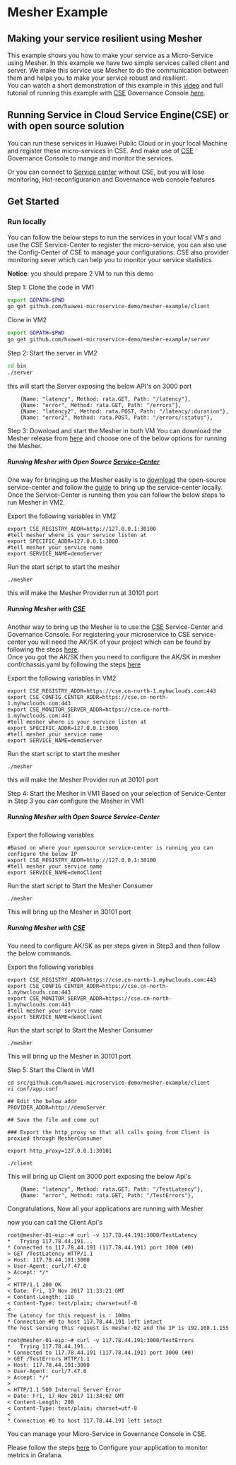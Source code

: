 # Mesher Example

## Making your service resilient using Mesher

This example shows you how to make your service as a Micro-Service using Mesher. In this example we have two simple services called client and server. We make this service use Mesher to do the communication between them and helps you to make your service robust and resilient.  
You can watch a short demonstration of this example in this [video](https://www.youtube.com/watch?v=5Lg8kWVmrCU) and  full tutorial of running this example with [CSE](http://www.huaweicloud.com/product/cse.html) Governance Console [here](https://www.youtube.com/watch?v=MKHklgzAyaw). 

## Running Service in Cloud Service Engine(CSE) or with open source solution

You can run these services in Huawei Public Cloud or in your local Machine and register these micro-services in CSE. And make use of [CSE](http://www.huaweicloud.com/product/cse.html) Governance Console to mange and monitor the services.

Or you can connect to [Service center](https://github.com/ServiceComb/service-center) without CSE, but you will lose monitoring, Hot-reconfigurarion and Governance web console features

## Get Started
### Run locally
You can follow the below steps to run the services in your local VM's and use the CSE Service-Center to register the micro-service, you can also use the Config-Center of CSE to manage your configurations. CSE also provider monitoring sever which can help you to monitor your service statistics.

**Notice**: you should prepare 2 VM to run this demo

Step 1: Clone the code in VM1
```sh
export GOPATH=$PWD
go get github.com/huawei-microservice-demo/mesher-example/client
```
Clone in VM2
```sh
export GOPATH=$PWD
go get github.com/huawei-microservice-demo/mesher-example/server
```

Step 2: Start the server in VM2
```sh
cd bin
./server
```
this will start the Server exposing the below API's on 3000 port
```
    {Name: "latency", Method: rata.GET, Path: "/latency"}, 
    {Name: "error", Method: rata.GET, Path: "/errors"},
    {Name: "latency2", Method: rata.POST, Path: "/latency/:duration"},
    {Name: "error2", Method: rata.POST, Path: "/errors/:status"},
```

Step 3: Download  and start the Mesher in both VM
You can download the Mesher release from [here](/release/mesher-1.0.5.tar) and choose one of the below options for running the Mesher.
##### Running Mesher with Open Source [Service-Center](https://github.com/ServiceComb/service-center)
One way for bringing up the Mesher easily is to [download](https://github.com/ServiceComb/service-center/releases) the open-source service-center and follow the [guide](https://github.com/ServiceComb/service-center#quick-start) to bring up the service-center locally.
Once the Service-Center is running then you can follow the below steps to run Mesher in VM2.

Export the following variables in VM2
```
export CSE_REGISTRY_ADDR=http://127.0.0.1:30100
#tell mesher where is your service listen at
export SPECIFIC_ADDR=127.0.0.1:3000 
#tell mesher your service name
export SERVICE_NAME=demoServer
```
Run the start script to start the mesher
```
./mesher
```
this will make the Mesher Provider run at 30101 port

##### Running Mesher with [CSE](http://www.huaweicloud.com/product/cse.html)
Another way to bring up the Mesher is to use the  [CSE](http://www.huaweicloud.com/product/cse.html) Service-Center and Governance Console. For registering your microservice to CSE service-center you will need the AK/SK of your project which can be found by following the steps [here](https://support.huaweicloud.com/api-dis/mrs_02_0008.html).  
Once you got the AK/SK then you need to configure the AK/SK in mesher conf/chassis.yaml by following the steps [here](https://support.huaweicloud.com/devg-servicestage/cse_mesh_0013.html) 

Export the following variables in VM2
```
export CSE_REGISTRY_ADDR=https://cse.cn-north-1.myhwclouds.com:443
export CSE_CONFIG_CENTER_ADDR=https://cse.cn-north-1.myhwclouds.com:443
export CSE_MONITOR_SERVER_ADDR=https://cse.cn-north-1.myhwclouds.com:443
#tell mesher where is your service listen at
export SPECIFIC_ADDR=127.0.0.1:3000 
#tell mesher your service name
export SERVICE_NAME=demoServer
```
Run the start script to start the mesher
```
./mesher
```
this will make the Mesher Provider run at 30101 port

Step 4: Start the Mesher in VM1
Based on your selection of Service-Center in Step 3 you can configure the Mesher in VM1 

##### Running Mesher with Open Source Service-Center
Export the following variables
```
#Based on where your opensource service-center is running you can configure the below IP
export CSE_REGISTRY_ADDR=http://127.0.0.1:30100  
#tell mesher your service name
export SERVICE_NAME=demoClient
```
Run the start script to Start the Mesher Consumer
```
./mesher
```
This will bring up the Mesher in 30101 port

##### Running Mesher with [CSE](http://www.huaweicloud.com/product/cse.html)

You need to configure AK/SK as per steps given in Step3 and then follow the below commands.

Export the following variables
```
export CSE_REGISTRY_ADDR=https://cse.cn-north-1.myhwclouds.com:443
export CSE_CONFIG_CENTER_ADDR=https://cse.cn-north-1.myhwclouds.com:443
export CSE_MONITOR_SERVER_ADDR=https://cse.cn-north-1.myhwclouds.com:443
#tell mesher your service name
export SERVICE_NAME=demoClient
```
Run the start script to Start the Mesher Consumer
```
./mesher
```
This will bring up the Mesher in 30101 port

Step 5:
Start the Client in VM1
```
cd src/github.com/huawei-microservice-demo/mesher-example/client
vi conf/app.conf

## Edit the below addr
PROVIDER_ADDR=http://demoServer

## Save the file and come out

### Export the http_proxy so that all calls going from Client is proxied through MesherConsumer

export http_proxy=127.0.0.1:30101

./client
```
This will bring up Client on 3000 port exposing the below Api's
```		
	{Name: "latency", Method: rata.GET, Path: "/TestLatency"},
	{Name: "error", Method: rata.GET, Path: "/TestErrors"},
```

Congratulations, Now all your applications are running with Mesher

now you can call the Client Api's

```
root@mesher-01-eip:~# curl -v 117.78.44.191:3000/TestLatency
*   Trying 117.78.44.191...
* Connected to 117.78.44.191 (117.78.44.191) port 3000 (#0)
> GET /TestLatency HTTP/1.1
> Host: 117.78.44.191:3000
> User-Agent: curl/7.47.0
> Accept: */*
> 
< HTTP/1.1 200 OK
< Date: Fri, 17 Nov 2017 11:33:21 GMT
< Content-Length: 110
< Content-Type: text/plain; charset=utf-8
< 
The Latency for this request is : 100ms
* Connection #0 to host 117.78.44.191 left intact
The host serving this request is mesher-02 and the IP is 192.168.1.155
```

```
root@mesher-01-eip:~# curl -v 117.78.44.191:3000/TestErrors
*   Trying 117.78.44.191...
* Connected to 117.78.44.191 (117.78.44.191) port 3000 (#0)
> GET /TestErrors HTTP/1.1
> Host: 117.78.44.191:3000
> User-Agent: curl/7.47.0
> Accept: */*
> 
< HTTP/1.1 500 Internal Server Error
< Date: Fri, 17 Nov 2017 11:34:02 GMT
< Content-Length: 208
< Content-Type: text/plain; charset=utf-8
< 
* Connection #0 to host 117.78.44.191 left intact

```

You can manage your Micro-Service in Governance Console in CSE.


Please follow the steps [here](metricsConfiguration.md) to Configure your application to monitor metrics in Grafana.
